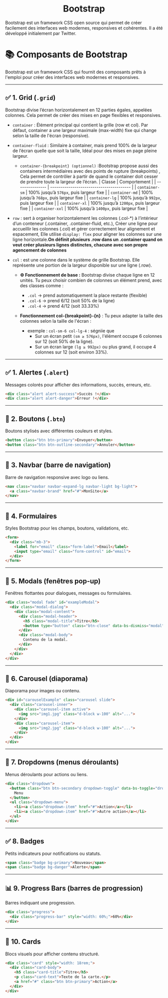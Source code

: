 # <h1 align="center"> Bootstrap </h1>
Bootstrap est un framework CSS open source qui permet de créer facilement des interfaces web modernes, responsives et cohérentes. Il a été développé initialement par Twitter.

# 📚 Composants de Bootstrap

Bootstrap est un framework CSS qui fournit des composants prêts à l'emploi pour créer des interfaces web modernes et responsives.

---
## ✅ 1. Grid (`.grid`)
Bootstrap divise l’écran horizontalement en 12 parties égales, appelées colonnes. Cela permet de créer des mises en page flexibles et responsives.

- `container` : Élément principal qui contient la grille (row et col).  Par défaut, container a une largeur maximale (max-width) fixe qui change selon la taille de l'écran (responsive).


- `container-fluid` : Similaire à container, mais prend 100% de la largeur de l’écran quelle que soit la taille, Idéal pour des mises en page pleine largeur.

    - `container-{breakpoint} (optionnel)` :Bootstrap propose aussi des containers intermédiaires avec des points de rupture (breakpoints) , Cela permet de contrôler à partir de quand le container doit cesser de prendre toute la largeur de l’écran.
        | Classe          | Comportement                             |
        | --------------- | ---------------------------------------- |
        | `container-sm`  | 100% jusqu’à `576px`, puis largeur fixe  |
        | `container-md`  | 100% jusqu’à `768px`, puis largeur fixe  |
        | `container-lg`  | 100% jusqu’à `992px`, puis largeur fixe  |
        | `container-xl`  | 100% jusqu’à `1200px`, puis largeur fixe |
        | `container-xxl` | 100% jusqu’à `1400px`, puis largeur fixe |

- `row` : sert à organiser horizontalement les colonnes (.col-*) à l’intérieur d’un conteneur (.container, .container-fluid, etc.), Créer une ligne pour accueillir les colonnes (.col) et gérer correctement leur alignement et espacement, Elle utilise `display: flex` pour aligner les colonnes sur une ligne horizontale.**On définit plusieurs .row dans un .container quand on veut créer plusieurs lignes distinctes, chacune avec son propre agencement de colonnes**

- `col` :  est une colonne dans le système de grille Bootstrap. Elle représente une portion de la largeur disponible sur une ligne (.row).
    - **⚙️ Fonctionnement de base :** Bootstrap divise chaque ligne en 12 unités.
    Tu peux choisir combien de colonnes un élément prend, avec des classes comme :
        - `.col` → prend automatiquement la place restante (flexible) 
        - `.col-6` → prend 6/12 (soit 50% de la ligne)
        - `.col-4` → prend 4/12 (soit 33.33%)

    - **Fonctionnement col-{breakpoint}-{n}** : Tu peux adapter la taille des colonnes selon la taille de l'écran :
        - exemple : `col-sm-6 col-lg-4` : ségniie que 
            - Sur un écran petit `(sm ≥ 576px)`, l'élément occupe 6 colonnes sur 12 (soit 50% de la ligne).
            - Sur un écran large `(lg ≥ 992px)` ou plus grand, il occupe 4 colonnes sur 12 (soit environ 33%).







---
## ✅ 1. Alertes (`.alert`)

Messages colorés pour afficher des informations, succès, erreurs, etc.

```html
<div class="alert alert-success">Succès !</div>
<div class="alert alert-danger">Erreur !</div>
```

---

## 🔘 2. Boutons (`.btn`)

Boutons stylisés avec différentes couleurs et styles.

```html
<button class="btn btn-primary">Envoyer</button>
<button class="btn btn-outline-secondary">Annuler</button>
```

---

## 🧭 3. Navbar (barre de navigation)

Barre de navigation responsive avec logo ou liens.

```html
<nav class="navbar navbar-expand-lg navbar-light bg-light">
  <a class="navbar-brand" href="#">MonSite</a>
</nav>
```

---

## 📝 4. Formulaires

Styles Bootstrap pour les champs, boutons, validations, etc.

```html
<form>
  <div class="mb-3">
    <label for="email" class="form-label">Email</label>
    <input type="email" class="form-control" id="email">
  </div>
</form>
```

---

## 📌 5. Modals (fenêtres pop-up)

Fenêtres flottantes pour dialogues, messages ou formulaires.

```html
<div class="modal fade" id="exampleModal">
  <div class="modal-dialog">
    <div class="modal-content">
      <div class="modal-header">
        <h5 class="modal-title">Titre</h5>
        <button type="button" class="btn-close" data-bs-dismiss="modal"></button>
      </div>
      <div class="modal-body">
        Contenu de la modal.
      </div>
    </div>
  </div>
</div>
```

---

## 🔄 6. Carousel (diaporama)

Diaporama pour images ou contenu.

```html
<div id="carouselExample" class="carousel slide">
  <div class="carousel-inner">
    <div class="carousel-item active">
      <img src="img1.jpg" class="d-block w-100" alt="...">
    </div>
    <div class="carousel-item">
      <img src="img2.jpg" class="d-block w-100" alt="...">
    </div>
  </div>
</div>
```

---

## 🔽 7. Dropdowns (menus déroulants)

Menus déroulants pour actions ou liens.

```html
<div class="dropdown">
  <button class="btn btn-secondary dropdown-toggle" data-bs-toggle="dropdown">
    Menu
  </button>
  <ul class="dropdown-menu">
    <li><a class="dropdown-item" href="#">Action</a></li>
    <li><a class="dropdown-item" href="#">Autre action</a></li>
  </ul>
</div>
```

---

## ✅ 8. Badges

Petits indicateurs pour notifications ou statuts.

```html
<span class="badge bg-primary">Nouveau</span>
<span class="badge bg-danger">Alerte</span>
```

---

## 📊 9. Progress Bars (barres de progression)

Barres indiquant une progression.

```html
<div class="progress">
  <div class="progress-bar" style="width: 60%;">60%</div>
</div>
```

---

## 🧱 10. Cards

Blocs visuels pour afficher contenu structuré.

```html
<div class="card" style="width: 18rem;">
  <div class="card-body">
    <h5 class="card-title">Titre</h5>
    <p class="card-text">Texte de la carte.</p>
    <a href="#" class="btn btn-primary">Action</a>
  </div>
</div>
```
